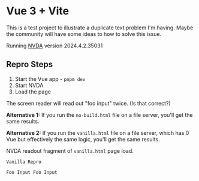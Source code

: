 # Vue 3 + Vite

This is a test project to illustrate a duplicate text problem I'm having. Maybe the community will have some ideas to how to solve this issue.

Running [NVDA](https://www.nvaccess.org/download/) version 2024.4.2.35031

## Repro Steps

1. Start the Vue app - `pnpm dev`
2. Start NVDA
3. Load the page

The screen reader will read out "foo input" twice. (Is that correct?)

**Alternative 1:** If you run the `no-build.html` file on a file server, you'll get the same results.

**Alternative 2:** If you run the `vanilla.html` file on a file server, which has 0 Vue but effectively the same logic, you'll get the same results.

NVDA readout fragment of `vanilla.html` page load.

```
Vanilla Repro

Foo Input Foo Input   
```